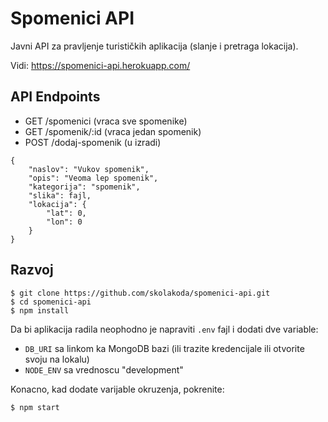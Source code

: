 # Spomenici API

Javni API za pravljenje turističkih aplikacija (slanje i pretraga lokacija).

Vidi: https://spomenici-api.herokuapp.com/

## API Endpoints

- GET /spomenici (vraca sve spomenike)
- GET /spomenik/:id (vraca jedan spomenik)
- POST /dodaj-spomenik (u izradi)
```
{
    "naslov": "Vukov spomenik",
    "opis": "Veoma lep spomenik",
    "kategorija": "spomenik",
    "slika": fajl,
    "lokacija": {
        "lat": 0,
        "lon": 0
    }
}
```

## Razvoj

```
$ git clone https://github.com/skolakoda/spomenici-api.git
$ cd spomenici-api
$ npm install
```

Da bi aplikacija radila neophodno je napraviti `.env` fajl i dodati dve variable:

- `DB_URI` sa linkom ka MongoDB bazi (ili trazite kredencijale ili otvorite svoju na lokalu)
- `NODE_ENV` sa vrednoscu "development"

Konacno, kad dodate varijable okruzenja, pokrenite:

```
$ npm start
```
